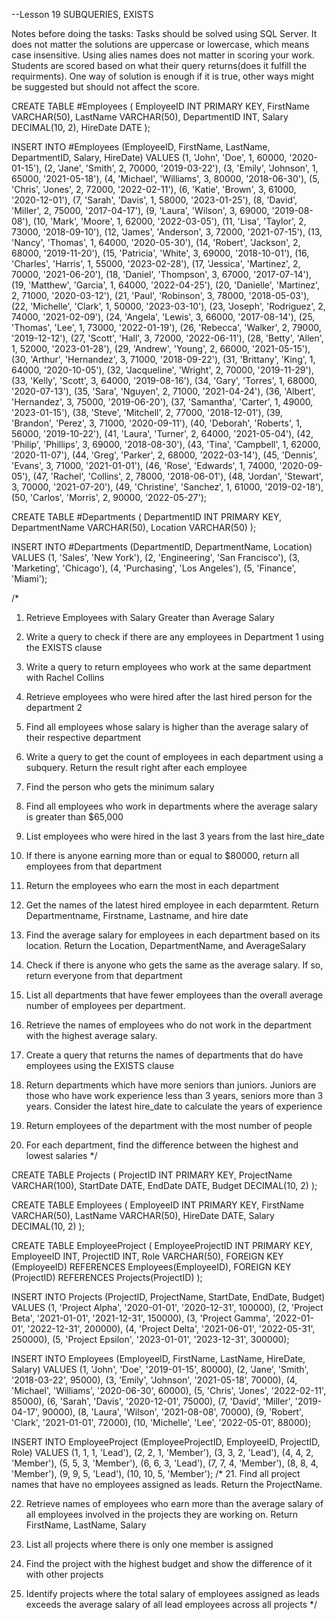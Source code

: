 --Lesson 19 SUBQUERIES, EXISTS

Notes before doing the tasks: Tasks should be solved using SQL Server. It does not matter the solutions are uppercase or lowercase, which means case insensitive. Using alies names does not matter in scoring your work. Students are scored based on what their query returns(does it fulfill the requirments). One way of solution is enough if it is true, other ways might be suggested but should not affect the score.


CREATE TABLE #Employees (
    EmployeeID INT PRIMARY KEY,
    FirstName VARCHAR(50),
    LastName VARCHAR(50),
    DepartmentID INT,
    Salary DECIMAL(10, 2),
    HireDate DATE
);

INSERT INTO #Employees (EmployeeID, FirstName, LastName, DepartmentID, Salary, HireDate)
VALUES
(1, 'John', 'Doe', 1, 60000, '2020-01-15'),
(2, 'Jane', 'Smith', 2, 70000, '2019-03-22'),
(3, 'Emily', 'Johnson', 1, 65000, '2021-05-18'),
(4, 'Michael', 'Williams', 3, 80000, '2018-06-30'),
(5, 'Chris', 'Jones', 2, 72000, '2022-02-11'),
(6, 'Katie', 'Brown', 3, 61000, '2020-12-01'),
(7, 'Sarah', 'Davis', 1, 58000, '2023-01-25'),
(8, 'David', 'Miller', 2, 75000, '2017-04-17'),
(9, 'Laura', 'Wilson', 3, 69000, '2019-08-08'),
(10, 'Mark', 'Moore', 1, 62000, '2022-03-05'),
(11, 'Lisa', 'Taylor', 2, 73000, '2018-09-10'),
(12, 'James', 'Anderson', 3, 72000, '2021-07-15'),
(13, 'Nancy', 'Thomas', 1, 64000, '2020-05-30'),
(14, 'Robert', 'Jackson', 2, 68000, '2019-11-20'),
(15, 'Patricia', 'White', 3, 69000, '2018-10-01'),
(16, 'Charles', 'Harris', 1, 55000, '2023-02-28'),
(17, 'Jessica', 'Martinez', 2, 70000, '2021-06-20'),
(18, 'Daniel', 'Thompson', 3, 67000, '2017-07-14'),
(19, 'Matthew', 'Garcia', 1, 64000, '2022-04-25'),
(20, 'Danielle', 'Martinez', 2, 71000, '2020-03-12'),
(21, 'Paul', 'Robinson', 3, 78000, '2018-05-03'),
(22, 'Michelle', 'Clark', 1, 50000, '2023-03-10'),
(23, 'Joseph', 'Rodriguez', 2, 74000, '2021-02-09'),
(24, 'Angela', 'Lewis', 3, 66000, '2017-08-14'),
(25, 'Thomas', 'Lee', 1, 73000, '2022-01-19'),
(26, 'Rebecca', 'Walker', 2, 79000, '2019-12-12'),
(27, 'Scott', 'Hall', 3, 72000, '2022-06-11'),
(28, 'Betty', 'Allen', 1, 52000, '2023-01-28'),
(29, 'Andrew', 'Young', 2, 66000, '2021-05-15'),
(30, 'Arthur', 'Hernandez', 3, 71000, '2018-09-22'),
(31, 'Brittany', 'King', 1, 64000, '2020-10-05'),
(32, 'Jacqueline', 'Wright', 2, 70000, '2019-11-29'),
(33, 'Kelly', 'Scott', 3, 64000, '2019-08-16'),
(34, 'Gary', 'Torres', 1, 68000, '2020-07-13'),
(35, 'Sara', 'Nguyen', 2, 71000, '2021-04-24'),
(36, 'Albert', 'Hernandez', 3, 75000, '2019-06-20'),
(37, 'Samantha', 'Carter', 1, 49000, '2023-01-15'),
(38, 'Steve', 'Mitchell', 2, 77000, '2018-12-01'),
(39, 'Brandon', 'Perez', 3, 71000, '2020-09-11'),
(40, 'Deborah', 'Roberts', 1, 56000, '2019-10-22'),
(41, 'Laura', 'Turner', 2, 64000, '2021-05-04'),
(42, 'Philip', 'Phillips', 3, 69000, '2018-08-30'),
(43, 'Tina', 'Campbell', 1, 62000, '2020-11-07'),
(44, 'Greg', 'Parker', 2, 68000, '2022-03-14'),
(45, 'Dennis', 'Evans', 3, 71000, '2021-01-01'),
(46, 'Rose', 'Edwards', 1, 74000, '2020-09-05'),
(47, 'Rachel', 'Collins', 2, 78000, '2018-06-01'),
(48, 'Jordan', 'Stewart', 3, 70000, '2021-07-20'),
(49, 'Christine', 'Sanchez', 1, 61000, '2019-02-18'),
(50, 'Carlos', 'Morris', 2, 90000, '2022-05-27');

CREATE TABLE #Departments (
    DepartmentID INT PRIMARY KEY,
    DepartmentName VARCHAR(50),
    Location VARCHAR(50)
);

INSERT INTO #Departments (DepartmentID, DepartmentName, Location)
VALUES
(1, 'Sales', 'New York'),
(2, 'Engineering', 'San Francisco'),
(3, 'Marketing', 'Chicago'),
(4, 'Purchasing', 'Los Angeles'),
(5, 'Finance', 'Miami');

/*
1. Retrieve Employees with Salary Greater than Average Salary

2. Write a query to check if there are any employees in Department 1 using the EXISTS clause

3. Write a query to return employees who work at the same department with Rachel Collins

4. Retrieve employees who were hired after the last hired person for the department 2

5. Find all employees whose salary is higher than the average salary of their respective department

6. Write a query to get the count of employees in each department using a subquery. Return the result right after each employee

7. Find the person who gets the minimum salary

8. Find all employees who work in departments where the average salary is greater than $65,000

9. List employees who were hired in the last 3 years from the last hire_date

10. If there is anyone earning more than or equal to $80000, return all employees from that department

11. Return the employees who earn the most in each department

12. Get the names of the latest hired employee in each deparmtent. Return Departmentname, Firstname, Lastname, and hire date

13. Find the average salary for employees in each department based on its location. Return the Location, DepartmentName, and AverageSalary

14. Check if there is anyone who gets the same as the average salary. If so, return everyone from that department

15. List all departments that have fewer employees than the overall average number of employees per department.

16. Retrieve the names of employees who do not work in the department with the highest average salary.

17. Create a query that returns the names of departments that do have employees using the EXISTS clause

18. Return departments which have more seniors than juniors. 
Juniors are those who have work experience less than 3 years, seniors more than 3 years. 
Consider the latest hire_date to calculate the years of experience

19. Return employees of the department with the most number of people

20. For each department, find the difference between the highest and lowest salaries
*/

CREATE TABLE Projects (
    ProjectID INT PRIMARY KEY,
    ProjectName VARCHAR(100),
    StartDate DATE,
    EndDate DATE,
    Budget DECIMAL(10, 2)
);

CREATE TABLE Employees (
    EmployeeID INT PRIMARY KEY,
    FirstName VARCHAR(50),
    LastName VARCHAR(50),
    HireDate DATE,
    Salary DECIMAL(10, 2)
);

CREATE TABLE EmployeeProject (
    EmployeeProjectID INT PRIMARY KEY,
    EmployeeID INT,
    ProjectID INT,
    Role VARCHAR(50),
    FOREIGN KEY (EmployeeID) REFERENCES Employees(EmployeeID),
    FOREIGN KEY (ProjectID) REFERENCES Projects(ProjectID)
);


INSERT INTO Projects (ProjectID, ProjectName, StartDate, EndDate, Budget) VALUES
(1, 'Project Alpha', '2020-01-01', '2020-12-31', 100000),
(2, 'Project Beta', '2021-01-01', '2021-12-31', 150000),
(3, 'Project Gamma', '2022-01-01', '2022-12-31', 200000),
(4, 'Project Delta', '2021-06-01', '2022-05-31', 250000),
(5, 'Project Epsilon', '2023-01-01', '2023-12-31', 300000);


INSERT INTO Employees (EmployeeID, FirstName, LastName, HireDate, Salary) VALUES 
(1, 'John', 'Doe', '2019-01-15', 80000),
(2, 'Jane', 'Smith', '2018-03-22', 95000),
(3, 'Emily', 'Johnson', '2021-05-18', 70000),
(4, 'Michael', 'Williams', '2020-06-30', 60000),
(5, 'Chris', 'Jones', '2022-02-11', 85000),
(6, 'Sarah', 'Davis', '2020-12-01', 75000),
(7, 'David', 'Miller', '2019-04-17', 90000),
(8, 'Laura', 'Wilson', '2021-08-08', 70000),
(9, 'Robert', 'Clark', '2021-01-01', 72000),
(10, 'Michelle', 'Lee', '2022-05-01', 88000);


INSERT INTO EmployeeProject (EmployeeProjectID, EmployeeID, ProjectID, Role) VALUES
(1, 1, 1, 'Lead'),
(2, 2, 1, 'Member'),
(3, 3, 2, 'Lead'),
(4, 4, 2, 'Member'),
(5, 5, 3, 'Member'),
(6, 6, 3, 'Lead'),
(7, 7, 4, 'Member'),
(8, 8, 4, 'Member'),
(9, 9, 5, 'Lead'),
(10, 10, 5, 'Member');
/*
21. Find all project names that have no employees assigned as leads. Return the ProjectName.

22. Retrieve names of employees who earn more than the average salary of all employees 
involved in the projects they are working on. Return FirstName, LastName, Salary

23. List all projects where there is only one member is assigned

24. Find the project with the highest budget and show the difference of it with other projects

25. Identify projects where the total salary of employees assigned as leads 
exceeds the average salary of all lead employees across all projects
*/
